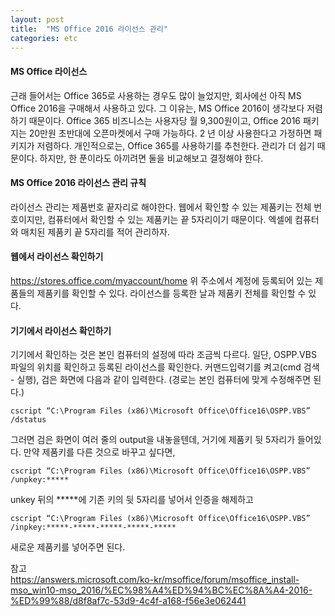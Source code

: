 ```yaml
---
layout: post
title:  "MS Office 2016 라이선스 관리"
categories: etc
---
```


#### MS Office 라이선스
근래 들어서는 Office 365로 사용하는 경우도 많이 늘었지만, 회사에선 아직 MS Office 2016을 구매해서 사용하고 있다.
그 이유는, MS Office 2016이 생각보다 저렴하기 때문이다.
Office 365 비즈니스는 사용자당 월 9,300원이고, Office 2016 패키지는 20만원 초반대에 오픈마켓에서 구매 가능하다.
2 년 이상 사용한다고 가정하면 패키지가 저렴하다.
개인적으로는, Office 365를 사용하기를 추천한다. 관리가 더 쉽기 때문이다.
하지만, 한 푼이라도 아끼려면 둘을 비교해보고 결정해야 한다.

#### MS Office 2016 라이선스 관리 규칙
라이선스 관리는 제품번호 끝자리로 해야한다.
웹에서 확인할 수 있는 제품키는 전체 번호이지만, 컴퓨터에서 확인할 수 있는 제품키는 끝 5자리이기 때문이다.
엑셀에 컴퓨터와 매치된 제품키 끝 5자리를 적어 관리하자.

#### 웹에서 라이선스 확인하기
<https://stores.office.com/myaccount/home>
위 주소에서 계정에 등록되어 있는 제품들의 제품키를 확인할 수 있다.
라이선스를 등록한 날과 제품키 전체를 확인할 수 있다.

#### 기기에서 라이선스 확인하기
기기에서 확인하는 것은 본인 컴퓨터의 설정에 따라 조금씩 다르다.
일단, OSPP.VBS 파일의 위치를 확인하고 등록된 라이선스를 확인한다.
커맨드입력기를 켜고(cmd 검색 - 실행), 검은 화면에 다음과 같이 입력한다.
(경로는 본인 컴퓨터에 맞게 수정해주면 된다.)
~~~
cscript “C:\Program Files (x86)\Microsoft Office\Office16\OSPP.VBS” /dstatus
~~~
그러면 검은 화면이 여러 줄의 output을 내놓을텐데, 거기에 제품키 뒷 5자리가 들어있다.
만약 제품키를 다른 것으로 바꾸고 싶다면,
~~~
cscript “C:\Program Files (x86)\Microsoft Office\Office16\OSPP.VBS” /unpkey:*****
~~~
unkey 뒤의 *****에 기존 키의 뒷 5자리를 넣어서 인증을 해제하고
~~~
cscript “C:\Program Files (x86)\Microsoft Office\Office16\OSPP.VBS” /inpkey:*****-*****-*****-*****-*****
~~~
새로운 제품키를 넣어주면 된다.

참고<br>
<https://answers.microsoft.com/ko-kr/msoffice/forum/msoffice_install-mso_win10-mso_2016/%EC%98%A4%ED%94%BC%EC%8A%A4-2016-%ED%99%88/d8f8af7c-53d9-4c4f-a168-f56e3e062441>
